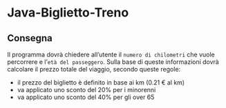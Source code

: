 # Java-Biglietto-Treno
## Consegna
Il programma dovrà chiedere all’utente il `numero di chilometri` che vuole percorrere e l’`età del passeggero`. Sulla base di queste informazioni dovrà calcolare il prezzo totale del viaggio, secondo queste regole:
- il prezzo del biglietto è definito in base ai km (0.21 € al km)
- va applicato uno sconto del 20% per i minorenni
- va applicato uno sconto del 40% per gli over 65
